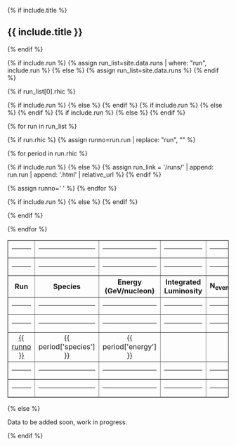 {% if include.title %}
## {{ include.title }}
{% endif %}


{% if include.run %}
{% assign run_list=site.data.runs | where: "run", include.run %}
{% else %}
{% assign run_list=site.data.runs %}
{% endif %}

{% if run_list[0].rhic %}

<table width="100%" border="1">

<tr>
{% if include.run %}
<td><hr/></td><td><hr/></td><td><hr/></td><td><hr/></td><td><hr/></td></tr>
{% else %}
<td><hr/></td><td><hr/></td><td><hr/></td><td><hr/></td><td><hr/></td><td><hr/></td></tr>
{% endif %}

<tr>
{% if include.run %}
{% else %}
<th style="text-align:center">Run</th>
{% endif %}
<th style="text-align:center">Species</th>
<th style="text-align:center">Energy<br/>(GeV/nucleon)</th>
<th style="text-align:center">Integrated<br/>Luminosity</th>
<th style="text-align:center">N<sub>events</sub></th>
<th style="text-align:center">Polarization</th>
</tr>

<tr>
{% if include.run %}
<td><hr/></td><td><hr/></td><td><hr/></td><td><hr/></td><td><hr/></td></tr>
{% else %}
<td><hr/></td><td><hr/></td><td><hr/></td><td><hr/></td><td><hr/></td><td><hr/></td></tr>
{% endif %}


{% for run in run_list %}

{% if run.rhic %}
{% assign runno=run.run | replace: "run", "" %}

{% for period in run.rhic %}
<tr>
{% if include.run %}
{% else %}
{% assign run_link = '/runs/' | append: run.run | append: '.html' | relative_url %}
<td style="text-align:center"><a href="{{ run_link }}"> {{ runno }}</a></td>
{% endif %}
<td style="text-align:center">{{ period['species'] }}</td>
<td style="text-align:center">{{ period['energy'] }}</td>
<td style="text-align:center">&nbsp;</td>
<td style="text-align:center">&nbsp;</td>
<td style="text-align:center">&nbsp;</td>
</tr>

{% assign runno=' ' %}
{% endfor %}

<tr>
{% if include.run %}
<td><hr/></td><td><hr/></td><td><hr/></td><td><hr/></td><td><hr/></td></tr>
{% else %}
<td><hr/></td><td><hr/></td><td><hr/></td><td><hr/></td><td><hr/></td><td><hr/></td></tr>
{% endif %}


{% endif %}

{% endfor %}
</table>

{% else %}

Data to be added soon, work in progress.

{% endif %}
